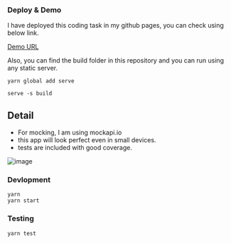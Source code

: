 
### Deploy & Demo
I have deployed this coding task in my github pages, you can check using below link.

[Demo URL](https://jobemichael.github.io/)

Also, you can find the build folder in this repository and you can run using any static server.

```
yarn global add serve

serve -s build

```

## Detail

- For mocking, I am using mockapi.io
- this app will look perfect even in small devices.
- tests are included with good coverage.

![image](https://user-images.githubusercontent.com/15656480/79116515-fbb21e00-7d88-11ea-9f3a-e5468db2e6e4.png)

### Devlopment
```
yarn
yarn start
```

### Testing
```
yarn test
```


